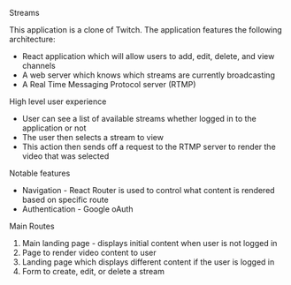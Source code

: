 Streams

This application is a clone of Twitch. The application features the following architecture:
- React application which will allow users to add, edit, delete, and view channels
- A web server which knows which streams are currently broadcasting
- A Real Time Messaging Protocol server (RTMP)

High level user experience
- User can see a list of available streams whether logged in to the application or not
- The user then selects a stream to view 
- This action then sends off a request to the RTMP server to render the video that was selected

Notable features
- Navigation - React Router is used to control what content is rendered based on specific route
- Authentication - Google oAuth

Main Routes
1) Main landing page - displays initial content when user is not logged in
2) Page to render video content to user
3) Landing page which displays different content if the user is logged in
4) Form to create, edit, or delete a stream

